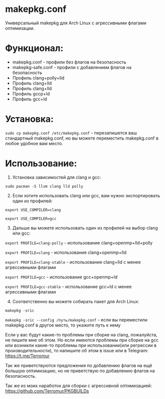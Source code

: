 # makepkg.conf
Универсальный makepkg для Arch Linux с агрессивными флагами оптимизации.

# Функционал:
- makepkg.conf - профили без флагов на безопасность
- makepkg-safe.conf - профили с добавлением флагов на безопасность
- Профиль clang+polly+lld
- Профиль clang+lld
- Профиль clang+lld
- Профиль gccp+ld
- Профиль gcc+ld

# Установка:
```sudo cp makepkg.conf /etc/makepkg.conf``` - перезапишется ваш стандартный makepkg.conf, но вы можете переместить makepkg.conf в любое удобное вам место.

# Использование:

1. Установка зависимостей для clang и gcc:

```sudo pacman -S llvm clang lld polly```

2. Если хотите использовать clang или gcc, вам нужно экспортировать один из профилей:

```export USE_COMPILER=clang```
 
```export USE_COMPILER=gcc```

3. Дальше вы можете использовать один из профилей на выбор clang или gcc:

```export PROFILE=clang-polly```  - использование clang+openmp+lld+polly

```export PROFILE=clang``` - использование clang+openmp+lld

```export PROFILE=clang-stable``` - использование clang+lld с менее агрессивными флагами

```export PROFILE=gcc``` - использование gcc+openmp+ld

```export PROFILE=gcc-stable``` - использование gcc+ld с менее агрессивными флагами

4. Соответственно вы можете собирать пакет для Arch Linux:

```makepkg -sric```

```makepkg -sric --config /путь/makepkg.conf``` - если вы переместили makepkg.conf в другое место, то укажите путь к нему

Если у вас будут какие-то проблемы при сборке на clang, пожалуйста, не пишите мне об этом. Но если имеются проблемы при сборке на gcc или возникли какие-то проблемы при использовании(или регрессии в производительности), то напишите об этом в issue или в Telegram: https://t.me/Terromur 

Так же приветствуются предложения по добавлению флагов на ещё большую оптимизацию, но не приветствую по добавлению флагов на безопасность.

Так же из моих наработок для сборки с агрессивной оптимизацией: https://github.com/Terromur/PKGBUILDs
